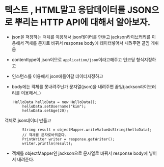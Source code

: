 # 텍스트 , HTML말고 응답데이터를 JSON으로 뿌리는 HTTP API에 대해서 알아보자.

- json을 저장하는 객체를 이용해서 json데이터를 만들고 jackson라이브러리를 이용해서 객체를 문자로 바꿔서 response body에 데이터넣어서 내려주면 끝임
  개쉬움

- contenttype이 json이므로 `application/json`이라고해주고 인코딩 형식지정하고
- 인스턴스를 이용해서 json에들어갈 데이터지정하고
- body에는 객체를 못내려주닌가 문자열(json)을 내려주면 끝임(jackson라이브러리를 이용해서..)

```
    HelloData helloData = new HelloData();
        helloData.setUsername("kim");
        helloData.setAge(20);
```

객체로 json데이터 만들고

```
        String result = objectMapper.writeValueAsString(helloData);
        // 객체를 문자로바꿔준다.
        PrintWriter writer = response.getWriter();
        writer.println(result);
```

- 객체를 objectMapper인 jackson으로 문자열로 바꿔서 response body에 넣어서 내려준다.
